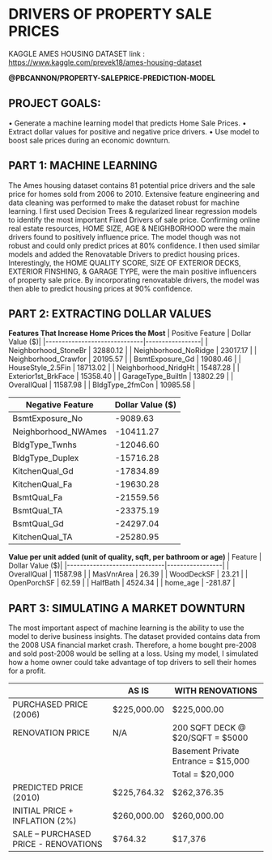 # DRIVERS OF PROPERTY SALE PRICES 
KAGGLE AMES HOUSING DATASET link : https://www.kaggle.com/prevek18/ames-housing-dataset

**@PBCANNON/PROPERTY-SALEPRICE-PREDICTION-MODEL**

## PROJECT GOALS: 
•	Generate a machine learning model that predicts Home Sale Prices. 
•	Extract dollar values for positive and negative price drivers.
•	Use model to boost sale prices during an economic downturn.


## PART 1: MACHINE LEARNING
The Ames housing dataset contains 81 potential price drivers and the sale price for homes sold from 2006 to 2010. Extensive feature engineering and data cleaning was performed to make the dataset robust for machine learning. I first used Decision Trees & regularized linear regression models to identify the most important Fixed Drivers of sale price. Confirming online real estate resources, HOME SIZE, AGE & NEIGHBORHOOD were the main drivers found to positively influence price. The model though was not robust and could only predict prices at 80% confidence. I then used similar models and added the Renovatable Drivers to predict housing prices. Interestingly, the HOME QUALITY SCORE, SIZE OF EXTERIOR DECKS, EXTERIOR FINSHING, & GARAGE TYPE, were the main positive influencers of property sale price. By incorporating renovatable drivers, the model was then able to predict housing prices at 90% confidence.


## PART 2: EXTRACTING DOLLAR VALUES 

**Features That Increase Home Prices the Most**
| Positive Feature             | Dollar Value ($)|
|------------------------------|-----------------|
| Neighborhood_StoneBr         | 32880.12        |
| Neighborhood_NoRidge         | 23017.17        |
| Neighborhood_Crawfor         | 20195.57        |
| BsmtExposure_Gd              | 19080.46        |
| HouseStyle_2.5Fin            | 18713.02        |
| Neighborhood_NridgHt         | 15487.28        |
| Exterior1st_BrkFace          | 15358.40        |
| GarageType_BuiltIn           | 13802.29        |
| OverallQual                  | 11587.98        |
| BldgType_2fmCon              | 10985.58        |

| Negative Feature             | Dollar Value ($)|
|------------------------------|-----------------|
| BsmtExposure_No              | -9089.63        |
| Neighborhood_NWAmes          | -10411.27       |
| BldgType_Twnhs               | -12046.60       |
| BldgType_Duplex              | -15716.28       |
| KitchenQual_Gd               | -17834.89       |
| KitchenQual_Fa               | -19630.28       |
| BsmtQual_Fa                  | -21559.56       |
| BsmtQual_TA                  | -23375.19       |
| BsmtQual_Gd                  | -24297.04       |
| KitchenQual_TA               | -25280.95       |


**Value per unit added (unit of quality, sqft, per bathroom or age)**
|          Feature             | Dollar Value ($)|
|------------------------------|-----------------|
| OverallQual                  | 11587.98        |
| MasVnrArea                   | 26.39           |
| WoodDeckSF                   | 23.21           |
| OpenPorchSF                  | 62.59           |
| HalfBath                     | 4524.34         |
| home_age                     | -281.87         |




## PART 3: SIMULATING A MARKET DOWNTURN

The most important aspect of machine learning is the ability to use the model to derive business insights. The dataset provided contains data from the 2008 USA financial market crash. Therefore, a home bought pre-2008 and sold post-2008 would be selling at a loss. Using my model, I simulated how a home owner could take advantage of top drivers to sell their homes for a profit. 

|                                      | AS IS	                | WITH RENOVATIONS                               |
|--------------------------------------|------------------------|------------------------------------------------|
| PURCHASED PRICE (2006)               | $225,000.00	          | $225,000.00                                    |
| RENOVATION PRICE                     | N/A        	          | 200 SQFT DECK @ $20/SQFT = $5000               |
|                                      |                        |Basement Private Entrance = $15,000             |
|                                      |                        |Total  = $20,000                                |
| PREDICTED PRICE (2010)               | $225,764.32		        | $262,376.35                                    |
| INITIAL PRICE + INFLATION (2%)       | $260,000.00		        | $260,000.00                                    |             
| SALE – PURCHASED PRICE - RENOVATIONS | $764.32		            | $17,376                                        |

